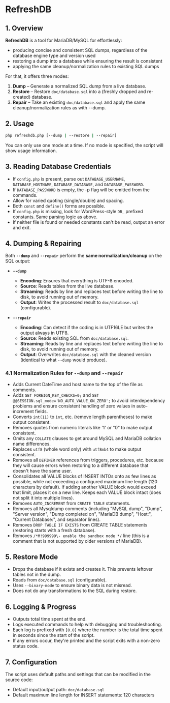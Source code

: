 # RefreshDB

## 1. Overview

**RefreshDB** is a tool for MariaDB/MySQL for effortlessly:

- producing concise and consistent SQL dumps, regardless of the database engine type and version used
- restoring a dump into a database while ensuring the result is consistent
- applying the same cleanup/normalization rules to existing SQL dumps

For that, it offers three modes:

1. **Dump** – Generate a normalized SQL dump from a live database.
2. **Restore** – Restore `doc/database.sql` into a (freshly dropped and re-created) database.
3. **Repair** – Take an existing `doc/database.sql` and apply the same cleanup/normalization rules as with --dump.

## 2. Usage

```bash
php refreshdb.php [--dump | --restore | --repair]
```

You can only use one mode at a time. If no mode is specified, the script will show usage information.

## 3. Reading Database Credentials

- If `config.php` is present, parse out `DATABASE_USERNAME`, `DATABASE_HOSTNAME`, `DATABASE_DATABASE`, and `DATABASE_PASSWORD`.
- If `DATABASE_PASSWORD` is empty, the -p flag will be omitted from the commands.
- Allow for varied quoting (single/double) and spacing.
- Both `const` and `define()` forms are possible.
- If `config.php` is missing, look for WordPress-style `DB_` prefixed constants. Same parsing logic as above.
- If neither file is found or needed constants can't be read, output an error and exit.

## 4. Dumping & Repairing

Both **`--dump`** and **`--repair`** perform the **same normalization/cleanup** on the SQL output:

- **`--dump`**
    - **Encoding**: Ensures that everything is UTF-8 encoded.
    - **Source**: Reads tables from the live database.
    - **Streaming**: Reads by line and replaces text before writing the line to disk, to avoid running out of memory.
    - **Output**: Writes the processed result to `doc/database.sql` (configurable).

- **`--repair`**
    - **Encoding**: Can detect if the coding is in UTF16LE but writes the output always in UTF8.
    - **Source**: Reads existing SQL from `doc/database.sql`.
    - **Streaming**: Reads by line and replaces text before writing the line to disk, to avoid running out of memory.
    - **Output**: Overwrites `doc/database.sql` with the cleaned version (identical to what `--dump` would produce).

### 4.1 Normalization Rules for `--dump` and `--repair`

- Adds Current DateTime and host name to the top of the file as comments.
- Adds `SET FOREIGN_KEY_CHECKS=0;` and `SET @@SESSION.sql_mode='NO_AUTO_VALUE_ON_ZERO';` to avoid interdependency problems and ensure consistent handling of zero values in auto-increment fields.
- Converts `int(11)` to `int`, etc. (remove length parentheses) to make output consistent.
- Removes quotes from numeric literals like '1' or "0" to make output consistent.
- Omits any `COLLATE` clauses to get around MySQL and MariaDB collation name differences.
- Replaces `utf8` (whole word only) with `utf8mb4` to make output consistent.
- Removes all `DEFINER` references from triggers, procedures, etc. because they will cause errors when restoring to a
  different database that doesn't have the same user.
- Consolidates all VALUE blocks of INSERT INTOs onto as few lines as possible, while not exceeding a configured maximum
  line length (120 characters by default). If adding another VALUE block would exceed that limit, places it on a new line. Keeps each
  VALUE block intact (does not split it into multiple lines).
- Removes `AUTO_INCREMENT` from `CREATE TABLE` statements.
- Removes all Mysqldump comments (including "MySQL dump", "Dump", "Server version", "Dump completed on", "MariaDB dump", "Host:", "Current Database:", and separator lines).
- Removes `DROP TABLE IF EXISTS` from CREATE TABLE statements (restoring starts with a fresh database).
- Removes `/*M!999999\- enable the sandbox mode */` line (this is a comment that is not supported by older versions of MariaDB).

## 5. Restore Mode

- Drops the database if it exists and creates it. This prevents leftover tables not in the dump.
- Reads from `doc/database.sql` (configurable).
- Uses `--binary-mode` to ensure binary data is not misread.
- Does not do any transformations to the SQL during restore.

## 6. Logging & Progress

- Outputs total time spent at the end.
- Logs executed commands to help with debugging and troubleshooting.
- Each log is prefixed with `[0.0]` where the number is the total time spent in seconds since the start of the script.
- If any errors occur, they're printed and the script exits with a non-zero status code.

## 7. Configuration

The script uses default paths and settings that can be modified in the source code:
- Default input/output path: `doc/database.sql`
- Default maximum line length for INSERT statements: 120 characters
